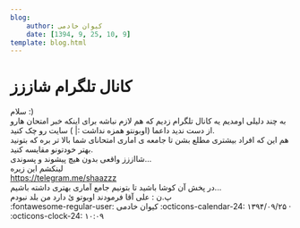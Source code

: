```yaml
---
blog:
    author: کیوان خادمی
    date: [1394, 9, 25, 10, 9]
template: blog.html
---
```

# کانال تلگرام شاززز

<div class="cnt">
سلام :)<div>به چند دلیلی اومدیم یه کانال تلگرام زدیم که هم لازم نباشه برای اینکه خبر امتحان هارو از دست ندید داعما (اوبونتو همزه نداشت :| ) سایت رو چک کنید.</div>
<div>هم این که افراد بیشتری مطلع بشن تا جامعه ی اماری امتحانای شما بالا تر بره که بتونید بهتر خودتونو مقایسه کنید.</div>
<div>شااززز واقعی بدون هیچ پیشوند و پسوندی...</div>
<div>لینکشم این زیره</div>
<div><a href="https://telegram.me/shaazzz">https://telegram.me/shaazzz</a></div>
<div>در پخش آن کوشا باشید تا بتونیم جامع آماری بهتری داشته باشیم...</div>
<div>پ.ن : علی آقا فرمودند اوبوتو ئ دارد من بلد نبودم</div>
</div>

<div class="blog-info" markdown>
<span class="blog-author">
:fontawesome-regular-user: کیوان خادمی
</span>
<span class="blog-date">
:octicons-calendar-24: ۱۳۹۴/۰۹/۲۵ · :octicons-clock-24: ۱۰:۰۹
</span>
</div>

